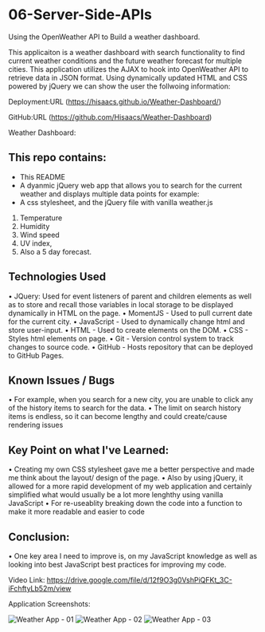 # 06-Server-Side-APIs
Using the OpenWeather API to Build a weather dashboard.

This applicaiton is a weather dashboard with search functionality to find current weather conditions and the future weather forecast for multiple cities. This application utilizes the AJAX to hook into OpenWeather API to retrieve data in JSON format. Using dynamically updated HTML and CSS powered by jQuery we can show the user the follwoing information:

Deployment:URL (https://hisaacs.github.io/Weather-Dashboard/)

GitHub:URL (https://github.com/Hisaacs/Weather-Dashboard)

Weather Dashboard:

## This repo contains:
* This README
* A dyanmic jQuery web app that allows you to search for the current weather and displays multiple data points for example:
* A css stylesheet, and the jQuery file with vanilla weather.js

 1. Temperature
 2. Humidity
 3. Wind speed
 4. UV index, 
 5. Also a 5 day forecast.

## Technologies Used
•	JQuery: Used for event listeners of parent and children elements as well as to store and
  recall those  variables in local storage to be displayed dynamically in HTML on the page.
•	MomentJS - Used to pull current date for the current city.
•	JavaScript - Used to dynamically change html and store user-input.
•	HTML - Used to create elements on the DOM.
•	CSS - Styles html elements on page.
•	Git - Version control system to track changes to source code.
•	GitHub - Hosts repository that can be deployed to GitHub Pages.



## Known Issues / Bugs
•	For example, when you search for a new city, you are unable to click any of the history items to search for the data.
•	The limit on search history items is endless, so it can become lengthy and could create/cause rendering issues


## Key Point on what I've Learned:
•	Creating my own CSS stylesheet gave me a better perspective and made me think about the layout/ design of the page.
•	Also by using jQuery, it allowed for a more rapid development of my web application and certainly simplified what would usually be a lot more lenghthy using vanilla JavaScript
•	For re-useablity breaking down the code into a function to make it more readable and easier to code

## Conclusion:
•	One key area I need to improve is, on my JavaScript knowledge as well as looking into best JavaScript best practices for improving my code.

Video Link: https://drive.google.com/file/d/12f9O3g0VshPiQFKt_3C-iFchftyLb52m/view

Application Screenshots:

![Weather App - 01](https://user-images.githubusercontent.com/19741669/102681526-0452d200-41fd-11eb-8b6a-d746a6e99a32.png)
![Weather App - 02](https://user-images.githubusercontent.com/19741669/102681536-09178600-41fd-11eb-8e74-44a1aa0a3e5a.png)
![Weather App - 03](https://user-images.githubusercontent.com/19741669/102681537-0b79e000-41fd-11eb-84c7-006ce1e9d529.png)

